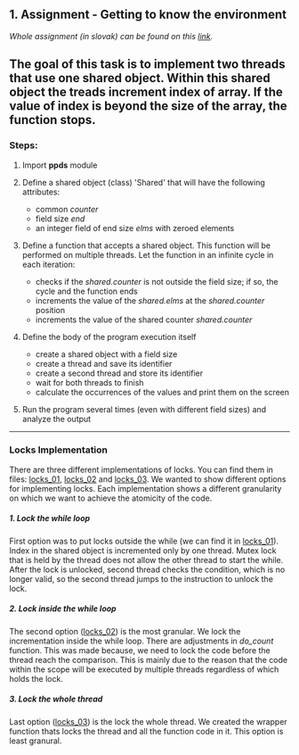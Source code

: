 ## 1. Assignment - Getting to know the environment 
_Whole assignment (in slovak) can be found on this [link](https://uim.fei.stuba.sk/i-ppds/1-cvicenie-oboznamenie-sa-s-prostredim-%f0%9f%90%8d/)._


The goal of this task is to implement two threads that use one shared object. Within this shared object the treads increment
index of array. If the value of index is beyond the size of the array, the function stops.
---

### Steps:
1. Import **ppds** module
   

2. Define a shared object (class) 'Shared' that will have the following attributes: 
    - common _counter_
    - field size _end_
    - an integer field of end size _elms_ with zeroed elements
    

3. Define a function that accepts a shared object. This function will be performed on multiple threads. Let the function in an infinite cycle in each iteration:
    - checks if the _shared.counter_ is not outside the field size; if so, the cycle and the function ends
    - increments the value of the _shared.elms_ at the _shared.counter_ position
    - increments the value of the shared counter _shared.counter_
    
    
4. Define the body of the program execution itself
    - create a shared object with a field size
    - create a thread and save its identifier
    - create a second thread and store its identifier
    - wait for both threads to finish
    - calculate the occurrences of the values and print them on the screen
    
    
5. Run the program several times (even with different field sizes) and analyze the output

---

### Locks Implementation 

There are three different implementations of locks. You can find them in files: [locks_01](locks_01.py), [locks_02](locks_02.py) and [locks_03](locks_03.py).
We wanted to show different options for implementing locks. Each implementation shows a different granularity on which we want to achieve the atomicity of the code.

##### 1. Lock the while loop
First option was to put locks outside the while (we can find it in [locks_01](locks_01.py)). Index in the shared object 
is incremented only by one thread. Mutex lock that is held by the thread does not allow the other thread to start the while.
After the lock is unlocked, second thread checks the condition, which is no longer valid, so the second thread jumps to the instruction to unlock the lock.  

##### 2. Lock inside the while loop
The second option ([locks_02](locks_02.py)) is the most granular. We lock the incrementation inside the while loop. There are adjustments in _do_count_
function. This was made because, we need to lock the code before the thread reach the comparison. This is mainly due to 
the reason that the code within the scope will be executed by multiple threads regardless of which holds the lock.

##### 3. Lock the whole thread
Last option ([locks_03](locks_03.py)) is the lock the whole thread. We created the wrapper function thats locks the thread and all the 
function code in it. This option is least granural.
